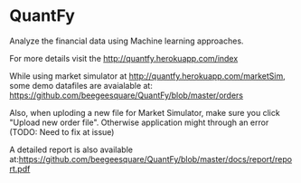 # QuantFy
Analyze the financial data using Machine learning approaches.

For more details visit the http://quantfy.herokuapp.com/index

While using market simulator at http://quantfy.herokuapp.com/marketSim, some demo datafiles are avaialable at: https://github.com/beegeesquare/QuantFy/blob/master/orders

Also, when uploding a new file for Market Simulator, make sure you click "Upload new order file". Otherwise application might through an error (TODO: Need to fix at issue)

A detailed report is  also available at:https://github.com/beegeesquare/QuantFy/blob/master/docs/report/report.pdf